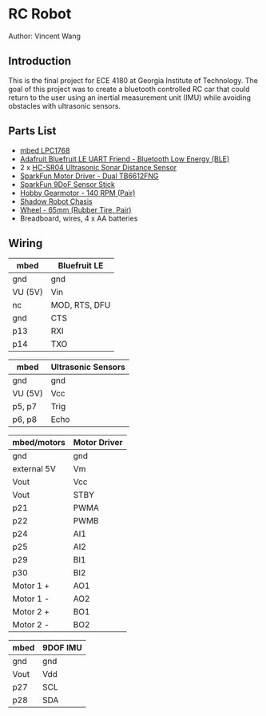 # RC Robot
Author: Vincent Wang

## Introduction
This is the final project for ECE 4180 at Georgia Institute of Technology. The goal of this project was to create a bluetooth controlled RC car that could return to the user using an inertial measurement unit (IMU) while avoiding obstacles with ultrasonic sensors.

## Parts List
* [mbed LPC1768](https://os.mbed.com/platforms/mbed-LPC1768/)
* [Adafruit Bluefruit LE UART Friend - Bluetooth Low Energy (BLE)](https://www.adafruit.com/product/2479#technical-details)
* 2 x [HC-SR04 Ultrasonic Sonar Distance Sensor](https://www.adafruit.com/product/3942)
* [SparkFun Motor Driver - Dual TB6612FNG](https://www.sparkfun.com/products/14450)
* [SparkFun 9DoF Sensor Stick](https://www.sparkfun.com/products/13944)
* [Hobby Gearmotor - 140 RPM (Pair)](https://www.sparkfun.com/products/13302)
* [Shadow Robot Chasis](https://www.sparkfun.com/products/13301)
* [Wheel - 65mm (Rubber Tire, Pair)](https://www.sparkfun.com/products/13259)
* Breadboard, wires, 4 x AA batteries

## Wiring
mbed | Bluefruit LE
------------ | -------------
gnd | gnd
VU (5V) | Vin
nc | MOD, RTS, DFU
gnd | CTS
p13 | RXI
p14 | TXO

mbed | Ultrasonic Sensors
------------ | -------------
gnd | gnd
VU (5V) | Vcc
p5, p7 | Trig
p6, p8 | Echo

mbed/motors | Motor Driver
------------ | -------------
gnd | gnd
external 5V | Vm
Vout | Vcc
Vout | STBY
p21 | PWMA
p22 | PWMB
p24 | AI1
p25 | AI2
p29 | BI1
p30 | BI2
Motor 1 + | AO1
Motor 1 - | AO2
Motor 2 + | BO1
Motor 2 - | BO2

mbed | 9DOF IMU
------------ | -------------
gnd | gnd
Vout | Vdd
p27 | SCL
p28 | SDA
